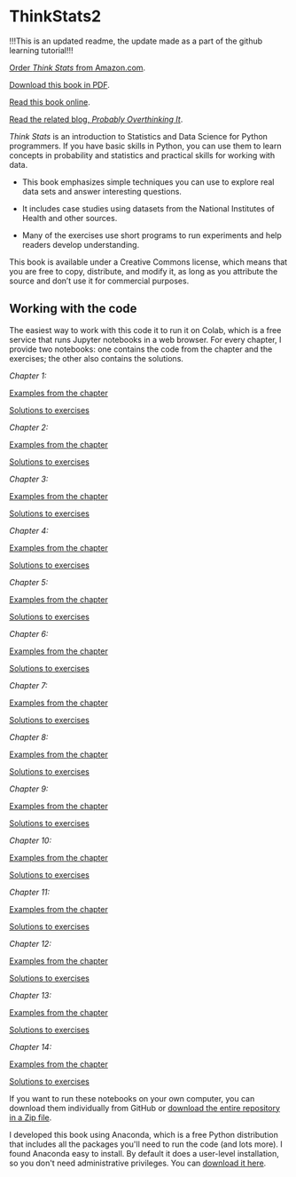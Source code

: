 ThinkStats2
===========

!!!This is an updated readme, the update made as a part of the github learning tutorial!!!

[Order *Think Stats* from Amazon.com](http://amzn.to/1ljRCJH).

[Download this book in PDF](http://greenteapress.com/thinkstats2/thinkstats2.pdf).

[Read this book online](http://greenteapress.com/thinkstats2/html/index.html).

[Read the related blog, *Probably Overthinking It*](https://www.allendowney.com/blog/).


*Think Stats* is an introduction to Statistics and Data Science for Python programmers.
If you have basic skills in Python, you can use them to learn concepts in probability and statistics and practical skills for working with data.

* This book emphasizes simple techniques you can use to explore real data sets and answer interesting questions. 

* It includes case studies using datasets from the National Institutes of Health and other sources.

* Many of the exercises use short programs to run experiments and help readers develop understanding.

This book is available under a Creative Commons license, which means that you are free to copy, distribute, and modify it, as long as you attribute the source and don’t use it for commercial purposes.

## Working with the code

The easiest way to work with this code it to run it on Colab, which is a
free service that runs Jupyter notebooks in a web browser.
For every chapter, I provide two notebooks: one contains the code from the
chapter and the exercises; the other also contains the solutions.

*Chapter 1:*

[Examples from the chapter](https://colab.research.google.com/github/AllenDowney/ThinkStats2/blob/master/code/chap01ex.ipynb) 

[Solutions to exercises](https://colab.research.google.com/github/AllenDowney/ThinkStats2/blob/master/solutions/chap01soln.ipynb)

*Chapter 2:*

[Examples from the chapter](https://colab.research.google.com/github/AllenDowney/ThinkStats2/blob/master/code/chap02ex.ipynb) 

[Solutions to exercises](https://colab.research.google.com/github/AllenDowney/ThinkStats2/blob/master/solutions/chap02soln.ipynb)

*Chapter 3:*

[Examples from the chapter](https://colab.research.google.com/github/AllenDowney/ThinkStats2/blob/master/code/chap03ex.ipynb) 

[Solutions to exercises](https://colab.research.google.com/github/AllenDowney/ThinkStats2/blob/master/solutions/chap03soln.ipynb)

*Chapter 4:*

[Examples from the chapter](https://colab.research.google.com/github/AllenDowney/ThinkStats2/blob/master/code/chap04ex.ipynb) 

[Solutions to exercises](https://colab.research.google.com/github/AllenDowney/ThinkStats2/blob/master/solutions/chap04soln.ipynb)

*Chapter 5:*

[Examples from the chapter](https://colab.research.google.com/github/AllenDowney/ThinkStats2/blob/master/code/chap05ex.ipynb) 

[Solutions to exercises](https://colab.research.google.com/github/AllenDowney/ThinkStats2/blob/master/solutions/chap05soln.ipynb)

*Chapter 6:*

[Examples from the chapter](https://colab.research.google.com/github/AllenDowney/ThinkStats2/blob/master/code/chap06ex.ipynb)

[Solutions to exercises](https://colab.research.google.com/github/AllenDowney/ThinkStats2/blob/master/solutions/chap06soln.ipynb)

*Chapter 7:*

[Examples from the chapter](https://colab.research.google.com/github/AllenDowney/ThinkStats2/blob/master/code/chap07ex.ipynb) 

[Solutions to exercises](https://colab.research.google.com/github/AllenDowney/ThinkStats2/blob/master/solutions/chap07soln.ipynb)

*Chapter 8:*

[Examples from the chapter](https://colab.research.google.com/github/AllenDowney/ThinkStats2/blob/master/code/chap08ex.ipynb) 

[Solutions to exercises](https://colab.research.google.com/github/AllenDowney/ThinkStats2/blob/master/solutions/chap08soln.ipynb)

*Chapter 9:*

[Examples from the chapter](https://colab.research.google.com/github/AllenDowney/ThinkStats2/blob/master/code/chap09ex.ipynb) 

[Solutions to exercises](https://colab.research.google.com/github/AllenDowney/ThinkStats2/blob/master/solutions/chap09soln.ipynb)

*Chapter 10:*

[Examples from the chapter](https://colab.research.google.com/github/AllenDowney/ThinkStats2/blob/master/code/chap10ex.ipynb) 

[Solutions to exercises](https://colab.research.google.com/github/AllenDowney/ThinkStats2/blob/master/solutions/chap10soln.ipynb)

*Chapter 11:*

[Examples from the chapter](https://colab.research.google.com/github/AllenDowney/ThinkStats2/blob/master/code/chap11ex.ipynb)

[Solutions to exercises](https://colab.research.google.com/github/AllenDowney/ThinkStats2/blob/master/solutions/chap11soln.ipynb)

*Chapter 12:*

[Examples from the chapter](https://colab.research.google.com/github/AllenDowney/ThinkStats2/blob/master/code/chap12ex.ipynb) 

[Solutions to exercises](https://colab.research.google.com/github/AllenDowney/ThinkStats2/blob/master/solutions/chap12soln.ipynb)

*Chapter 13:*

[Examples from the chapter](https://colab.research.google.com/github/AllenDowney/ThinkStats2/blob/master/code/chap13ex.ipynb)

[Solutions to exercises](https://colab.research.google.com/github/AllenDowney/ThinkStats2/blob/master/solutions/chap13soln.ipynb)

*Chapter 14:*

[Examples from the chapter](https://colab.research.google.com/github/AllenDowney/ThinkStats2/blob/master/code/chap14ex.ipynb) 

[Solutions to exercises](https://colab.research.google.com/github/AllenDowney/ThinkStats2/blob/master/solutions/chap14soln.ipynb)

If you want to run these notebooks on your own computer, you can download
them individually from GitHub or 
[download the entire repository in a Zip file](https://github.com/AllenDowney/ThinkStats2/archive/refs/heads/master.zip).

I developed this book using Anaconda, which is a free Python distribution that includes
all the packages you'll need to run the code (and lots more).
I found Anaconda easy to install.  By default it does a user-level
installation, so you don't need administrative
privileges.  You can [download it here](https://www.anaconda.com/products/individual).

